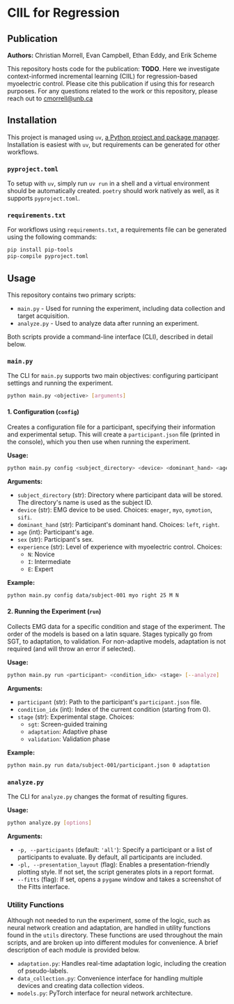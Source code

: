 # CIIL for Regression

## Publication

**Authors:** Christian Morrell, Evan Campbell, Ethan Eddy, and Erik Scheme

This repository hosts code for the publication: **TODO**. Here we investigate context-informed incremental learning (CIIL) for regression-based myoelectric control. Please cite this publication if using this for research purposes. For any questions related to the work or this repository, please reach out to <cmorrell@unb.ca>

## Installation

This project is managed using `uv`, [a Python project and package manager](https://github.com/astral-sh/uv). Installation is easiest with `uv`, but requirements can be generated for other workflows.

### `pyproject.toml`

To setup with `uv`, simply run `uv run` in a shell and a virtual environment should be automatically created. `poetry` should work natively as well, as it supports `pyproject.toml`.

### `requirements.txt`

For workflows using `requirements.txt`, a requirements file can be generated using the following commands:

```sh
pip install pip-tools
pip-compile pyproject.toml
```

## Usage

This repository contains two primary scripts:

- `main.py` - Used for running the experiment, including data collection and target acquisition.
- `analyze.py` - Used to analyze data after running an experiment.

Both scripts provide a command-line interface (CLI), described in detail below.

### `main.py`

The CLI for `main.py` supports two main objectives: configuring participant settings and running the experiment.

```bash
python main.py <objective> [arguments]
```

#### 1. **Configuration (`config`)**

Creates a configuration file for a participant, specifying their information and experimental setup. This will create a `participant.json` file (printed in the console), which you then use when running the experiment.

**Usage:**

```bash
python main.py config <subject_directory> <device> <dominant_hand> <age> <sex> <experience>
```  

**Arguments:**

- `subject_directory` (str): Directory where participant data will be stored. The directory's name is used as the subject ID.  
- `device` (str): EMG device to be used. Choices: `emager`, `myo`, `oymotion`, `sifi`.  
- `dominant_hand` (str): Participant's dominant hand. Choices: `left`, `right`.  
- `age` (int): Participant's age.  
- `sex` (str): Participant's sex.  
- `experience` (str): Level of experience with myoelectric control. Choices:  
  - `N`: Novice  
  - `I`: Intermediate  
  - `E`: Expert  

**Example:**

```bash
python main.py config data/subject-001 myo right 25 M N
```

#### 2. **Running the Experiment (`run`)**

Collects EMG data for a specific condition and stage of the experiment. The order of the models is based on a latin square. Stages typically go from SGT, to adaptation, to validation. For non-adaptive models, adaptation is not required (and will throw an error if selected).

**Usage:**

```bash
python main.py run <participant> <condition_idx> <stage> [--analyze]
```  

**Arguments:**

- `participant` (str): Path to the participant's `participant.json` file.  
- `condition_idx` (int): Index of the current condition (starting from 0).  
- `stage` (str): Experimental stage. Choices:  
  - `sgt`: Screen-guided training  
  - `adaptation`: Adaptive phase  
  - `validation`: Validation phase

**Example:**

```bash
python main.py run data/subject-001/participant.json 0 adaptation
```

### `analyze.py`

The CLI for `analyze.py` changes the format of resulting figures.

**Usage:**

```bash
python analyze.py [options]
```

**Arguments:**

- `-p, --participants` (default: `'all'`): Specify a participant or a list of participants to evaluate. By default, all participants are included.
- `-pl, --presentation_layout` (flag): Enables a presentation-friendly plotting style. If not set, the script generates plots in a report format.
- `--fitts` (flag): If set, opens a `pygame` window and takes a screenshot of the Fitts interface.

### Utility Functions

Although not needed to run the experiment, some of the logic, such as neural network creation and adaptation, are handled in utility functions found in the `utils` directory. These functions are used throughout the main scripts, and are broken up into different modules for convenience. A brief description of each module is provided below.

- `adaptation.py`: Handles real-time adaptation logic, including the creation of pseudo-labels.
- `data_collection.py`: Convenience interface for handling multiple devices and creating data collection videos.
- `models.py`: PyTorch interface for neural network architecture.
